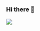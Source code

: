 ### Hi there 👋

<!--
**Gzbox/Gzbox** is a ✨ _special_ ✨ repository because its `README.md` (this file) appears on your GitHub profile.

Here are some ideas to get you started:

- 🔭 I’m currently working on ...
- 🌱 I’m currently learning ...
- 👯 I’m looking to collaborate on ...
- 🤔 I’m looking for help with ...
- 💬 Ask me about ...
- 📫 How to reach me: ...
- 😄 Pronouns: ...
- ⚡ Fun fact: ...
-->

![](https://avatars3.githubusercontent.com/u/21010051?s=460&u=7c52434e37b6bd7ce2396bdf3caa480a46bd3287&v=4)

